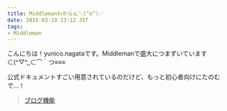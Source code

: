 ```yaml
---
title: Middlemanわからん＼(^o^)／
date: 2015-03-19 23:12 JST
tags:
- Middleman
---
```


こんにちは！yunico.nagataです。Middlemanで盛大につまずいています⊂(^▽^,,⊂⌒｀つ≡≡≡

公式ドキュメントすごい用意されているのだけど、もっと初心者向けにたのむで…！

>[ブログ機能](https://middlemanapp.com/jp/basics/blogging/)